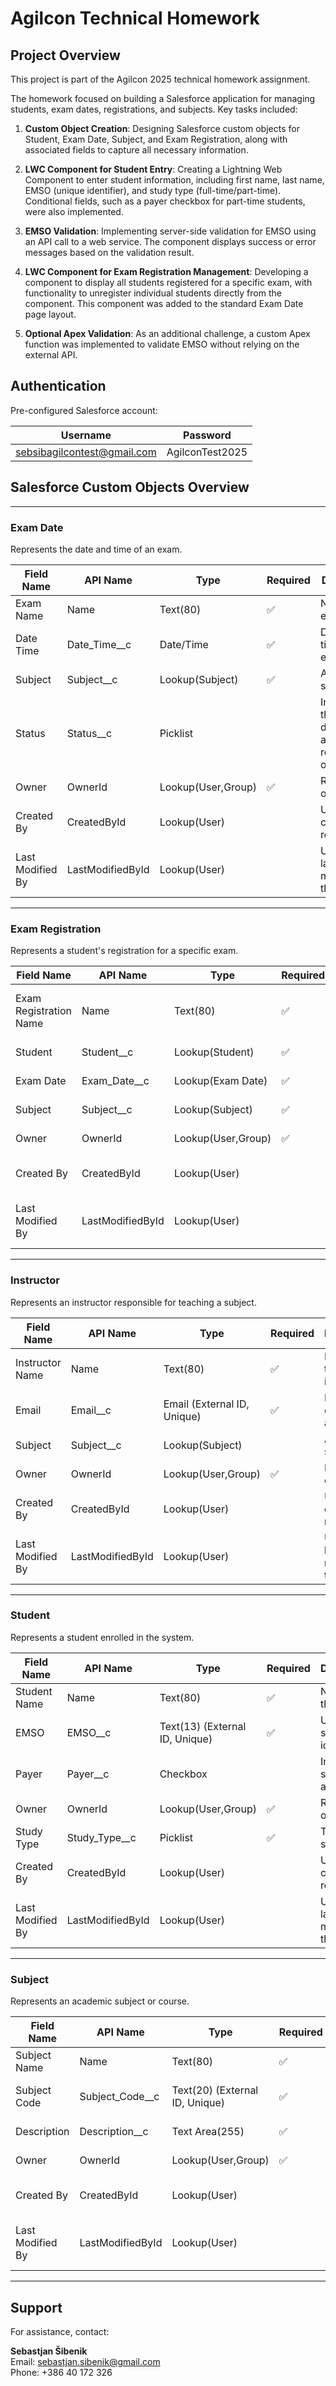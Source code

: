 # Agilcon Technical Homework

## Project Overview

This project is part of the Agilcon 2025 technical homework assignment.

The homework focused on building a Salesforce application for managing students, exam dates, registrations, and subjects.
Key tasks included:

1. **Custom Object Creation**: Designing Salesforce custom objects for Student, Exam Date, Subject, and Exam Registration, along with associated fields to capture all necessary information.

2. **LWC Component for Student Entry**: Creating a Lightning Web Component to enter student information, including first name, last name, EMSO (unique identifier), and study type (full-time/part-time). Conditional fields, such as a payer checkbox for part-time students, were also implemented.

3. **EMSO Validation**: Implementing server-side validation for EMSO using an API call to a web service. The component displays success or error messages based on the validation result.

4. **LWC Component for Exam Registration Management**: Developing a component to display all students registered for a specific exam, with functionality to unregister individual students directly from the component. This component was added to the standard Exam Date page layout.

5. **Optional Apex Validation**: As an additional challenge, a custom Apex function was implemented to validate EMSO without relying on the external API.

## Authentication

Pre-configured Salesforce account:

| Username                    | Password        |
| --------------------------- | --------------- |
| sebsibagilcontest@gmail.com | AgilconTest2025 |

## Salesforce Custom Objects Overview

---

### Exam Date

Represents the date and time of an exam.

| Field Name       | API Name         | Type               | Required | Description                       |
| ---------------- | ---------------- | ------------------ | -------- | --------------------------------- |
| Exam Name        | Name             | Text(80)           | ✅       | Name of the exam                  |
| Date Time        | Date_Time\_\_c   | Date/Time          | ✅       | Date and time of the exam         |
| Subject          | Subject\_\_c     | Lookup(Subject)    | ✅       | Associated subject                |
| Status	   | Status__c	      | Picklist	   |	      | Indicates if the exam date accepts registrations or not |
| Owner            | OwnerId          | Lookup(User,Group) | ✅       | Record owner                      |
| Created By       | CreatedById      | Lookup(User)       |          | User who created the record       |
| Last Modified By | LastModifiedById | Lookup(User)       |          | User who last modified the record |

---

### Exam Registration

Represents a student's registration for a specific exam.

| Field Name             | API Name         | Type               | Required | Description                       |
| ---------------------- | ---------------- | ------------------ | -------- | --------------------------------- |
| Exam Registration Name | Name             | Text(80)           | ✅       | Name of the registration record   |
| Student                | Student\_\_c     | Lookup(Student)    | ✅       | Associated student                |
| Exam Date              | Exam_Date\_\_c   | Lookup(Exam Date)  | ✅       | Associated exam date              |
| Subject                | Subject\_\_c     | Lookup(Subject)    | ✅       | Subject of the exam               |
| Owner                  | OwnerId          | Lookup(User,Group) | ✅       | Record owner                      |
| Created By             | CreatedById      | Lookup(User)       |          | User who created the record       |
| Last Modified By       | LastModifiedById | Lookup(User)       |          | User who last modified the record |

---

### Instructor

Represents an instructor responsible for teaching a subject.

| Field Name       | API Name         | Type                        | Required | Description                       |
| ---------------- | ---------------- | --------------------------- | -------- | --------------------------------- |
| Instructor Name  | Name             | Text(80)                    | ✅       | Name of the instructor            |
| Email            | Email\_\_c       | Email (External ID, Unique) | ✅       | Instructor email address          |
| Subject          | Subject\_\_c     | Lookup(Subject)             |          | Associated subject                |
| Owner            | OwnerId          | Lookup(User,Group)          | ✅       | Record owner                      |
| Created By       | CreatedById      | Lookup(User)                |          | User who created the record       |
| Last Modified By | LastModifiedById | Lookup(User)                |          | User who last modified the record |

---

### Student

Represents a student enrolled in the system.

| Field Name       | API Name         | Type                           | Required | Description                       |
| ---------------- | ---------------- | ------------------------------ | -------- | --------------------------------- |
| Student Name     | Name             | Text(80)                       | ✅       | Name of the student               |
| EMSO             | EMSO\_\_c        | Text(13) (External ID, Unique) | ✅       | Unique student identifier         |
| Payer            | Payer\_\_c       | Checkbox                       |          | Indicates if student has a payer  |
| Owner            | OwnerId          | Lookup(User,Group)             | ✅       | Record owner                      |
| Study Type       | Study_Type\_\_c  | Picklist                       | ✅       | Type of study                     |
| Created By       | CreatedById      | Lookup(User)                   |          | User who created the record       |
| Last Modified By | LastModifiedById | Lookup(User)                   |          | User who last modified the record |

---

### Subject

Represents an academic subject or course.

| Field Name       | API Name          | Type                           | Required | Description                       |
| ---------------- | ----------------- | ------------------------------ | -------- | --------------------------------- |
| Subject Name     | Name              | Text(80)                       | ✅       | Name of the subject               |
| Subject Code     | Subject_Code\_\_c | Text(20) (External ID, Unique) | ✅       | Unique subject code               |
| Description      | Description\_\_c  | Text Area(255)                 | ✅       | Subject description               |
| Owner            | OwnerId           | Lookup(User,Group)             | ✅       | Record owner                      |
| Created By       | CreatedById       | Lookup(User)                   |          | User who created the record       |
| Last Modified By | LastModifiedById  | Lookup(User)                   |          | User who last modified the record |

---

## Support

For assistance, contact:

**Sebastjan Šibenik**  
Email: sebastjan.sibenik@gmail.com  
Phone: +386 40 172 326
